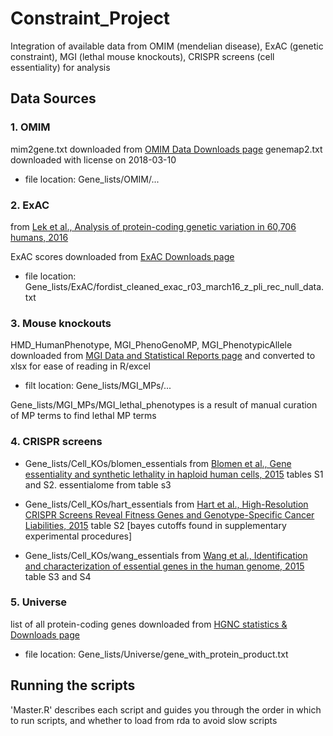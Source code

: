 # Constraint_Project
Integration of available data from OMIM (mendelian disease), ExAC (genetic constraint), MGI (lethal mouse knockouts), CRISPR screens (cell essentiality) for analysis

## Data Sources
### 1. OMIM
mim2gene.txt downloaded from [OMIM Data Downloads page](https://www.omim.org/downloads/) 
genemap2.txt downloaded with license on 2018-03-10
- file location: Gene_lists/OMIM/...

### 2. ExAC
from [Lek et al., Analysis of protein-coding genetic variation in 60,706 humans, 2016](https://www.nature.com/articles/nature19057)

ExAC scores downloaded from [ExAC Downloads page](http://exac.broadinstitute.org/downloads) 
- file location: Gene_lists/ExAC/fordist_cleaned_exac_r03_march16_z_pli_rec_null_data.txt

### 3. Mouse knockouts
HMD_HumanPhenotype, MGI_PhenoGenoMP, MGI_PhenotypicAllele downloaded from [MGI Data and Statistical Reports page](http://www.informatics.jax.org/downloads/reports/index.html) and converted to xlsx for ease of reading in R/excel
- filt location: Gene_lists/MGI_MPs/...

Gene_lists/MGI_MPs/MGI_lethal_phenotypes is a result of manual curation of MP terms to find lethal MP terms

### 4. CRISPR screens
- Gene_lists/Cell_KOs/blomen_essentials
from [Blomen et al., Gene essentiality and synthetic lethality in haploid human cells, 2015](http://science.sciencemag.org/content/350/6264/1092) tables S1 and S2. essentialome from table s3

- Gene_lists/Cell_KOs/hart_essentials
from [Hart et al., High-Resolution CRISPR Screens Reveal Fitness Genes and Genotype-Specific Cancer Liabilities, 2015](https://www.cell.com/cell/fulltext/S0092-8674(15)01495-6) table S2 [bayes cutoffs found in supplementary experimental procedures]

- Gene_lists/Cell_KOs/wang_essentials
from [Wang et al., Identification and characterization of essential genes in the human genome, 2015](http://science.sciencemag.org/content/350/6264/1096) table S3 and S4


### 5. Universe
list of all protein-coding genes downloaded from [HGNC statistics & Downloads page](https://www.genenames.org/cgi-bin/statistics)
- file location: Gene_lists/Universe/gene_with_protein_product.txt

## Running the scripts
'Master.R' describes each script and guides you through the order in which to run scripts, and whether to load from rda to avoid slow scripts


